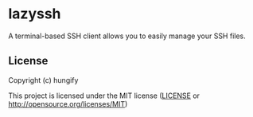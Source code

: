 # lazyssh

A terminal-based SSH client allows you to easily manage your SSH files.

## License

Copyright (c) hungify

This project is licensed under the MIT license ([LICENSE] or <http://opensource.org/licenses/MIT>)

[LICENSE]: ./LICENSE
